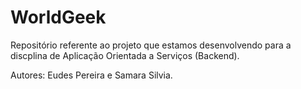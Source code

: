 # WorldGeek
Repositório referente ao projeto que estamos desenvolvendo para a discplina de Aplicação Orientada a Serviços (Backend).


Autores: Eudes Pereira e Samara Silvia.
